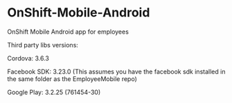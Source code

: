 OnShift-Mobile-Android
==============

OnShift Mobile Android app for employees 

Third party libs versions:

Cordova: 3.6.3

Facebook SDK: 3.23.0 (This assumes you have the facebook sdk installed in the same folder as the EmployeeMobile repo)

Google Play: 3.2.25 (761454-30)

